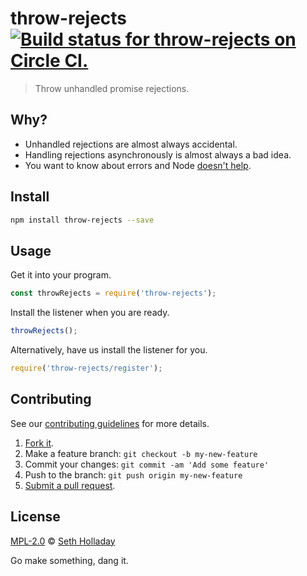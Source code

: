 # throw-rejects [![Build status for throw-rejects on Circle CI.](https://img.shields.io/circleci/project/sholladay/throw-rejects/master.svg "Circle Build Status")](https://circleci.com/gh/sholladay/throw-rejects "Throw Rejects Builds")

> Throw unhandled promise rejections.

## Why?

 - Unhandled rejections are almost always accidental.
 - Handling rejections asynchronously is almost always a bad idea.
 - You want to know about errors and Node [doesn't help](https://github.com/nodejs/promises/issues/26).

## Install

```sh
npm install throw-rejects --save
```

## Usage

Get it into your program.

```js
const throwRejects = require('throw-rejects');
```

Install the listener when you are ready.

```js
throwRejects();
```

Alternatively, have us install the listener for you.

```js
require('throw-rejects/register');
```

## Contributing

See our [contributing guidelines](https://github.com/sholladay/throw-rejects/blob/master/CONTRIBUTING.md "The guidelines for participating in this project.") for more details.

1. [Fork it](https://github.com/sholladay/throw-rejects/fork).
2. Make a feature branch: `git checkout -b my-new-feature`
3. Commit your changes: `git commit -am 'Add some feature'`
4. Push to the branch: `git push origin my-new-feature`
5. [Submit a pull request](https://github.com/sholladay/throw-rejects/compare "Submit code to this project for review.").

## License

[MPL-2.0](https://github.com/sholladay/throw-rejects/blob/master/LICENSE "The license for throw-rejects.") © [Seth Holladay](http://seth-holladay.com "Author of throw-rejects.")

Go make something, dang it.
